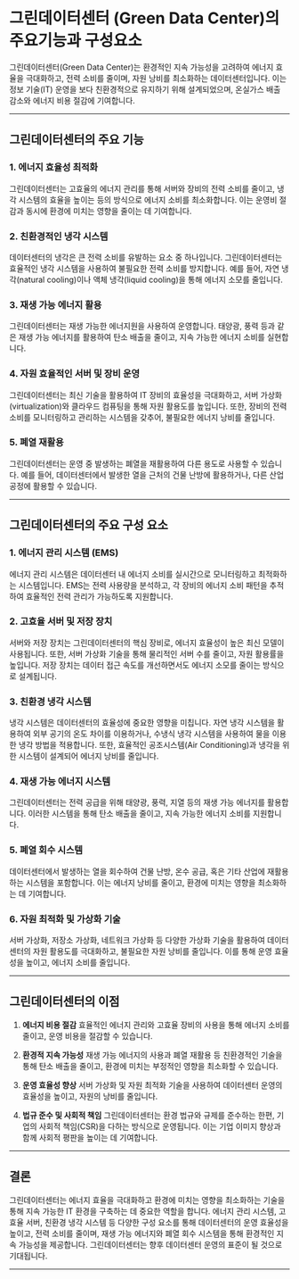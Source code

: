# 그린데이터센터 (Green Data Center)의 주요기능과 구성요소

그린데이터센터(Green Data Center)는 환경적인 지속 가능성을 고려하여 에너지 효율을 극대화하고, 전력 소비를 줄이며, 자원 낭비를 최소화하는 데이터센터입니다. 이는 정보 기술(IT) 운영을 보다 친환경적으로 유지하기 위해 설계되었으며, 온실가스 배출 감소와 에너지 비용 절감에 기여합니다.

---

## 그린데이터센터의 주요 기능

### 1. **에너지 효율성 최적화**
그린데이터센터는 고효율의 에너지 관리를 통해 서버와 장비의 전력 소비를 줄이고, 냉각 시스템의 효율을 높이는 등의 방식으로 에너지 소비를 최소화합니다. 이는 운영비 절감과 동시에 환경에 미치는 영향을 줄이는 데 기여합니다.

### 2. **친환경적인 냉각 시스템**
데이터센터의 냉각은 큰 전력 소비를 유발하는 요소 중 하나입니다. 그린데이터센터는 효율적인 냉각 시스템을 사용하여 불필요한 전력 소비를 방지합니다. 예를 들어, 자연 냉각(natural cooling)이나 액체 냉각(liquid cooling)을 통해 에너지 소모를 줄입니다.

### 3. **재생 가능 에너지 활용**
그린데이터센터는 재생 가능한 에너지원을 사용하여 운영합니다. 태양광, 풍력 등과 같은 재생 가능 에너지를 활용하여 탄소 배출을 줄이고, 지속 가능한 에너지 소비를 실현합니다.

### 4. **자원 효율적인 서버 및 장비 운영**
그린데이터센터는 최신 기술을 활용하여 IT 장비의 효율성을 극대화하고, 서버 가상화(virtualization)와 클라우드 컴퓨팅을 통해 자원 활용도를 높입니다. 또한, 장비의 전력 소비를 모니터링하고 관리하는 시스템을 갖추어, 불필요한 에너지 낭비를 줄입니다.

### 5. **폐열 재활용**
그린데이터센터는 운영 중 발생하는 폐열을 재활용하여 다른 용도로 사용할 수 있습니다. 예를 들어, 데이터센터에서 발생한 열을 근처의 건물 난방에 활용하거나, 다른 산업 공정에 활용할 수 있습니다.

---

## 그린데이터센터의 주요 구성 요소

### 1. **에너지 관리 시스템 (EMS)**
에너지 관리 시스템은 데이터센터 내 에너지 소비를 실시간으로 모니터링하고 최적화하는 시스템입니다. EMS는 전력 사용량을 분석하고, 각 장비의 에너지 소비 패턴을 추적하여 효율적인 전력 관리가 가능하도록 지원합니다.

### 2. **고효율 서버 및 저장 장치**
서버와 저장 장치는 그린데이터센터의 핵심 장비로, 에너지 효율성이 높은 최신 모델이 사용됩니다. 또한, 서버 가상화 기술을 통해 물리적인 서버 수를 줄이고, 자원 활용률을 높입니다. 저장 장치는 데이터 접근 속도를 개선하면서도 에너지 소모를 줄이는 방식으로 설계됩니다.

### 3. **친환경 냉각 시스템**
냉각 시스템은 데이터센터의 효율성에 중요한 영향을 미칩니다. 자연 냉각 시스템을 활용하여 외부 공기의 온도 차이를 이용하거나, 수냉식 냉각 시스템을 사용하여 물을 이용한 냉각 방법을 적용합니다. 또한, 효율적인 공조시스템(Air Conditioning)과 냉각을 위한 시스템이 설계되어 에너지 낭비를 줄입니다.

### 4. **재생 가능 에너지 시스템**
그린데이터센터는 전력 공급을 위해 태양광, 풍력, 지열 등의 재생 가능 에너지를 활용합니다. 이러한 시스템을 통해 탄소 배출을 줄이고, 지속 가능한 에너지 소비를 지원합니다.

### 5. **폐열 회수 시스템**
데이터센터에서 발생하는 열을 회수하여 건물 난방, 온수 공급, 혹은 기타 산업에 재활용하는 시스템을 포함합니다. 이는 에너지 낭비를 줄이고, 환경에 미치는 영향을 최소화하는 데 기여합니다.

### 6. **자원 최적화 및 가상화 기술**
서버 가상화, 저장소 가상화, 네트워크 가상화 등 다양한 가상화 기술을 활용하여 데이터센터의 자원 활용도를 극대화하고, 불필요한 자원 낭비를 줄입니다. 이를 통해 운영 효율성을 높이고, 에너지 소비를 줄입니다.

---

## 그린데이터센터의 이점

1. **에너지 비용 절감**
효율적인 에너지 관리와 고효율 장비의 사용을 통해 에너지 소비를 줄이고, 운영 비용을 절감할 수 있습니다.

2. **환경적 지속 가능성**
재생 가능 에너지의 사용과 폐열 재활용 등 친환경적인 기술을 통해 탄소 배출을 줄이고, 환경에 미치는 부정적인 영향을 최소화할 수 있습니다.

3. **운영 효율성 향상**
서버 가상화 및 자원 최적화 기술을 사용하여 데이터센터 운영의 효율성을 높이고, 자원의 낭비를 줄입니다.

4. **법규 준수 및 사회적 책임**
그린데이터센터는 환경 법규와 규제를 준수하는 한편, 기업의 사회적 책임(CSR)을 다하는 방식으로 운영됩니다. 이는 기업 이미지 향상과 함께 사회적 평판을 높이는 데 기여합니다.

---

## 결론

그린데이터센터는 에너지 효율을 극대화하고 환경에 미치는 영향을 최소화하는 기술을 통해 지속 가능한 IT 환경을 구축하는 데 중요한 역할을 합니다. 에너지 관리 시스템, 고효율 서버, 친환경 냉각 시스템 등 다양한 구성 요소를 통해 데이터센터의 운영 효율성을 높이고, 전력 소비를 줄이며, 재생 가능 에너지와 폐열 회수 시스템을 통해 환경적인 지속 가능성을 제공합니다. 그린데이터센터는 향후 데이터센터 운영의 표준이 될 것으로 기대됩니다.

---

